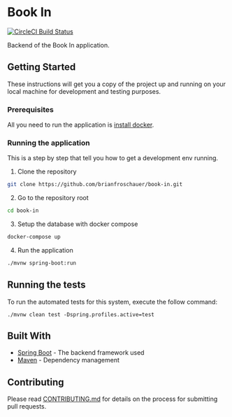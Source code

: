 # Book In

[![CircleCI Build Status](https://circleci.com/gh/brianfroschauer/book-in.svg?style=shield)](https://circleci.com/gh/brianfroschauer/book-in)

Backend of the Book In application.

## Getting Started

These instructions will get you a copy of the project up and running on your local machine for development and testing purposes.

### Prerequisites

All you need to run the application is [install docker](https://www.docker.com/get-started).

### Running the application

This is a step by step that tell you how to get a development env running.

1. Clone the repository

```bash
git clone https://github.com/brianfroschauer/book-in.git
```

2. Go to the repository root

```bash
cd book-in
```

3. Setup the database with docker compose

```bash
docker-compose up
```

4. Run the application

```bash
./mvnw spring-boot:run
```

## Running the tests

To run the automated tests for this system, execute the follow command:

```
./mvnw clean test -Dspring.profiles.active=test
```

## Built With

* [Spring Boot](https://spring.io/projects/spring-boot) - The backend framework used
* [Maven](https://maven.apache.org/) - Dependency management

## Contributing

Please read [CONTRIBUTING.md](https://github.com/brianfroschauer/book-in/blob/develop/CONTRIBUTING.md) for details on the process for submitting pull requests.
